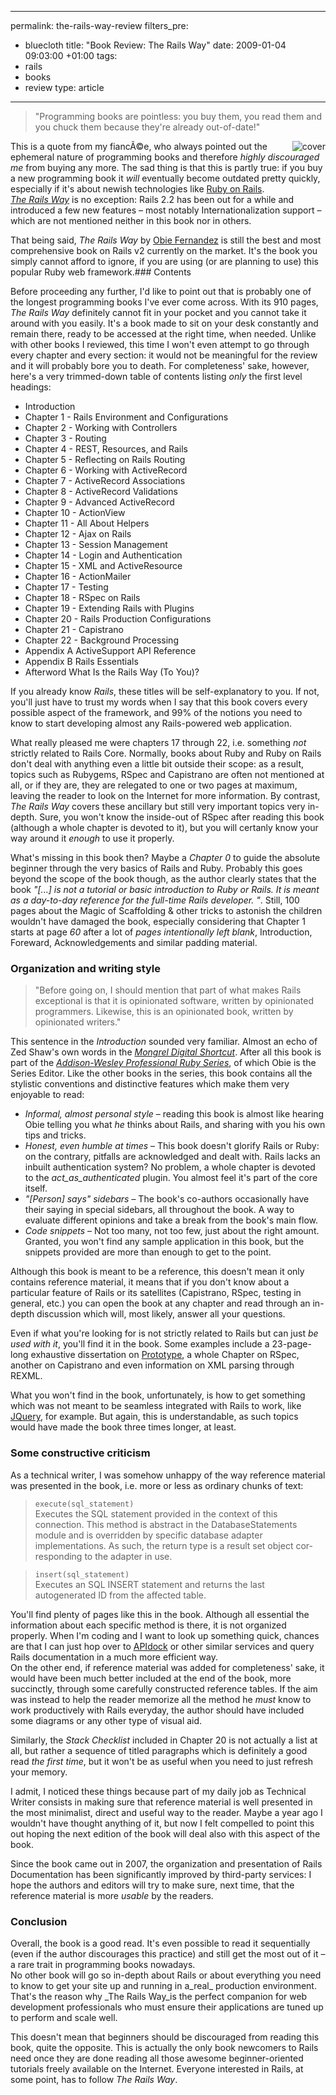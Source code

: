 ----- 
permalink: the-rails-way-review
filters_pre: 
- bluecloth
title: "Book Review: The Rails Way"
date: 2009-01-04 09:03:00 +01:00
tags: 
- rails
- books
- review
type: article
-----
> "Programming books are pointless: you buy them, you read them and you chuck them because they're already out-of-date!"

<div style="float:right"><img src="/files/therailsway.jpeg" alt="cover" /></div>

This is a quote from my fiancÃ©e, who always pointed out the ephemeral nature of programming books and therefore _highly discouraged me_ from buying any more. The sad thing is that this is partly true: if you buy a new programming book it _will_ eventually become outdated pretty quickly, especially if it's about newish technologies like [Ruby on Rails](http://rubyonrails.org/).  
_[The Rails Way](http://www.informit.com/store/product.aspx?isbn=0321445619)_ is no exception: Rails 2.2 has been out for a while and introduced a few new features &ndash; most notably Internationalization support &ndash; which are not mentioned neither in this book nor in others.

That being said, _The Rails Way_ by [Obie Fernandez](http://obiefernandez.com/) is still the best and most comprehensive book on Rails v2 currently on the market. It's the book you simply cannot afford to ignore, if you are using (or are planning to use) this popular Ruby web framework.### Contents

Before proceeding any further, I'd like to point out that is probably one of the longest programming books I've ever come across. With its 910 pages, _The Rails Way_ definitely cannot fit in your pocket and you cannot take it around with you easily. It's a book made to sit on your desk constantly and remain there, ready to be accessed at the right time, when needed. 
Unlike with other books I reviewed, this time I won't even attempt to go through every chapter and every section: it would not be meaningful for the review and it will probably bore you to death. For completeness' sake, however, here's a very trimmed-down table of contents listing _only_ the first level headings:

* Introduction
* Chapter 1 - Rails Environment and Configurations  
* Chapter 2 - Working with Controllers  
* Chapter 3 - Routing  
* Chapter 4 - REST, Resources, and Rails  
* Chapter 5 - Reflecting on Rails Routing  
* Chapter 6 - Working with ActiveRecord  
* Chapter 7 - ActiveRecord Associations  
* Chapter 8 - ActiveRecord Validations  
* Chapter 9 - Advanced ActiveRecord  
* Chapter 10 - ActionView  
* Chapter 11 - All About Helpers  
* Chapter 12 - Ajax on Rails  
* Chapter 13 - Session Management  
* Chapter 14 - Login and Authentication  
* Chapter 15 - XML and ActiveResource  
* Chapter 16 - ActionMailer  
* Chapter 17 - Testing  
* Chapter 18 - RSpec on Rails  
* Chapter 19 - Extending Rails with Plugins  
* Chapter 20 - Rails Production Configurations  
* Chapter 21 - Capistrano  
* Chapter 22 - Background Processing  
* Appendix A ActiveSupport API Reference
* Appendix B Rails Essentials
* Afterword What Is the Rails Way (To You)?

If you already know _Rails_, these titles will be self-explanatory to you. If not, you'll just have to trust my words when I say that this book covers every possible aspect of the framework, and 99% of the notions you need to know to start developing almost any Rails-powered web application.

What really pleased me were chapters 17 through 22, i.e. something _not_ strictly related to Rails Core. Normally, books about Ruby and Ruby on Rails don't deal with anything even a little bit outside their scope: as a result, topics such as Rubygems, RSpec and Capistrano are often not mentioned at all, or if they are, they are relegated to one or two pages at maximum, leaving the reader to look on the Internet for more information. 
By contrast, _The Rails Way_ covers these ancillary but still very important topics very in-depth. Sure, you won't know the inside-out of RSpec after reading this book (although a whole chapter is devoted to it), but you will certanly know your way around it _enough_ to use it properly.

What's missing in this book then? Maybe a _Chapter 0_ to guide the absolute beginner through the very basics of Rails and Ruby. Probably this goes beyond the scope of the book though, as the author clearly states that the book _"[...] is not a tutorial or basic introduction to Ruby or Rails. It is meant as a day-to-day
reference for the full-time Rails developer. "_. 
Still, 100 pages about the Magic of Scaffolding & other tricks to astonish the children wouldn't have damaged the book, especially considering that Chapter 1 starts at page _60_ after a lot of _pages intentionally left blank_, Introduction, Foreward, Acknowledgements and similar padding material.

### Organization and writing style

> "Before going on, I should mention that part of what makes Rails exceptional is that it is opinionated software, written by opinionated programmers. Likewise, this is an opinionated book, written by opinionated writers."

This sentence in the _Introduction_ sounded very familiar. Almost an echo of Zed Shaw's own words in the _[Mongrel Digital Shortcut](http://www.h3rald.com/articles/mongrel-shortcut-review)_. After all this book is part of the _[Addison-Wesley Professional Ruby Series](http://www.informit.com/imprint/series_detail.aspx?ser=2124042)_, of which Obie is the Series Editor.
Like the other books in the series, this book contains all the stylistic conventions and distinctive features which make them very enjoyable to read:

* *Informal, almost personal style* &ndash; reading this book is almost like hearing Obie telling you what _he_ thinks about Rails, and sharing with you his own tips and tricks.
* *Honest, even humble at times* &ndash; This book doesn't glorify Rails or Ruby: on the contrary, pitfalls are acknowledged and dealt with. Rails lacks an inbuilt authentication system? No problem, a whole chapter is devoted to the _act\_as\_authenticated_ plugin. You almost feel it's part of the core itself.
* _"[Person] says" sidebars_ &ndash; The book's co-authors occasionally have their saying in special sidebars, all throughout the book. A way to evaluate different opinions and take a break from the book's main flow.
* _Code snippets_ &ndash; Not too many, not too few, just about the right amount. Granted, you won't find any sample application in this book, but the snippets provided are more than enough to get to the point.

Although this book is meant to be a reference, this doesn't mean it only contains reference material, it means that if you don't know about a particular feature of Rails or its satellites (Capistrano, RSpec, testing in general, etc.) you can open the book at any chapter and read through an in-depth discussion which will, most likely, answer all your questions.  

Even if what you're looking for is not strictly related to Rails but can just _be used with it_, you'll find it in the book. Some examples include a 23-page-long exhaustive dissertation on [Prototype](http://www.prototypejs.org/), a whole Chapter on RSpec, another on Capistrano and even information on XML parsing through REXML.

What you won't find in the book, unfortunately, is how to get something which was not meant to be seamless integrated with Rails to work, like [JQuery](http://jquery.com/), for example. But again, this is understandable, as such topics would have made the book three times longer, at least.

### Some constructive criticism

As a technical writer, I was somehow unhappy of the way reference material was presented in the book, i.e. more or less as ordinary chunks of text:

><code>execute(sql_statement)</code>  
Executes the SQL statement provided in the context of this connection. This method is abstract in the DatabaseStatements module and is overridden by specific database adapter implementations. As such, the return type is a result set object cor-
responding to the adapter in use.

><code>insert(sql_statement)</code>  
Executes an SQL INSERT statement and returns the last autogenerated ID from the affected table.

You'll find plenty of pages like this in the book. Although all essential the information about each specific method is there, it is not organized properly. When I'm coding and I want to look up something quick, chances are that I can just hop over to [APIdock](http://apidock.com/rails) or other similar services and query Rails documentation in a much more efficient way.  
On the other end, if reference material was added for completeness' sake, it would have been much better included at the end of the book, more succinctly, through some carefully constructed reference tables. If the aim was instead to help the reader memorize all the method he _must_ know to work productively with Rails everyday, the author should have included some diagrams or any other type of visual aid.

Similarly, the _Stack Checklist_ included in Chapter 20 is not actually a list at all, but rather a sequence of titled paragraphs which is definitely a good read _the first time_, but it won't be as useful when you need to just refresh your memory.

I admit, I noticed these things because part of my daily job as Technical Writer consists in making sure that reference material is well presented in the most minimalist, direct and useful way to the reader. Maybe a year ago I wouldn't have thought anything of it, but now I felt compelled to point this out hoping the next edition of the book will deal also with this aspect of the book. 

Since the book came out in 2007, the organization and presentation of Rails Documentation has been significantly improved by third-party services: I hope the authors and editors will try to make sure, next time, that the reference material is more _usable_ by the readers.

### Conclusion

Overall, the book is a good read. It's even possible to read it sequentially (even if the author discourages this practice) and still get the most out of it &ndash; a rare trait in programming books nowadays.  
No other book will go so in-depth about Rails or about everything you need to know to get your site up and running in a_real_ production environment. That's the reason why _The Rails Way_is the perfect companion for web development professionals who must ensure their applications are tuned up to perform and scale well.

This doesn't mean that beginners should be discouraged from reading this book, quite the opposite. This is actually the only book newcomers to Rails need once they are done reading all those awesome beginner-oriented tutorials freely available on the Internet. Everyone interested in Rails, at some point, has to follow _The Rails Way_.

